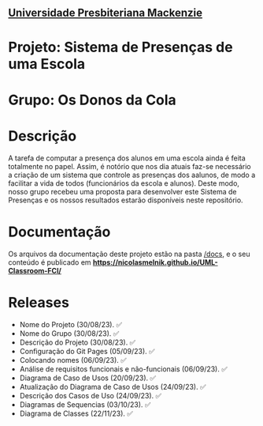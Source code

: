 <h2><a href= "https://www.mackenzie.br">Universidade Presbiteriana Mackenzie</a></h2>

# Projeto: Sistema de Presenças de uma Escola

# Grupo: Os Donos da Cola

# Descrição

A tarefa de computar a presença dos alunos em uma escola ainda é feita totalmente no papel. Assim, é notório que nos dia atuais faz-se necessário a criação de um sistema que controle as presenças dos aalunos, de modo a facilitar a vida de todos (funcionários da escola e alunos). Deste modo, nosso grupo recebeu uma proposta para desenvolver este Sistema de Presenças e os nossos resultados estarão disponíveis neste repositório.

# Documentação

Os arquivos da documentação deste projeto estão na pasta [/docs](/docs), e o seu conteúdo é publicado em **https://nicolasmelnik.github.io/UML-Classroom-FCI/**

# Releases

- Nome do Projeto (30/08/23). ✅
- Nome do Grupo (30/08/23). ✅
- Descrição do Projeto (30/08/23). ✅
- Configuração do Git Pages (05/09/23). ✅
- Colocando nomes (06/09/23). ✅
- Análise de requisitos funcionais e não-funcionais (06/09/23). ✅
- Diagrama de Caso de Usos (20/09/23). ✅
- Atualização do Diagrama de Caso de Usos (24/09/23). ✅
- Descrição dos Casos de Uso (24/09/23). ✅
- Diagramas de Sequencias (03/10/23). ✅
- Diagrama de Classes (22/11/23). ✅
